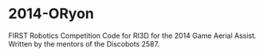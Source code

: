 2014-ORyon
==========

FIRST Robotics Competition Code for RI3D for the 2014 Game Aerial Assist.  
Written by the mentors of the Discobots 2587.
